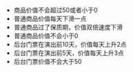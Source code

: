 * 商品价值不会超过50或者小于0
* 普通商品价值每天下滑一点
* 普通商品过了保质期，价值双倍速度下滑
* 普通商品价值不会小于0
* 后台门票在演出前10天，价值每天上升2点
* 后台门票在演出前5天，价值每天上升3点
* 后台门票价值不会大于50